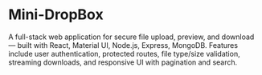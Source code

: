 # Mini-DropBox
A full-stack web application for secure file upload, preview, and download — built with React, Material UI, Node.js, Express, MongoDB. Features include user authentication, protected routes, file type/size validation, streaming downloads, and responsive UI with pagination and search.
